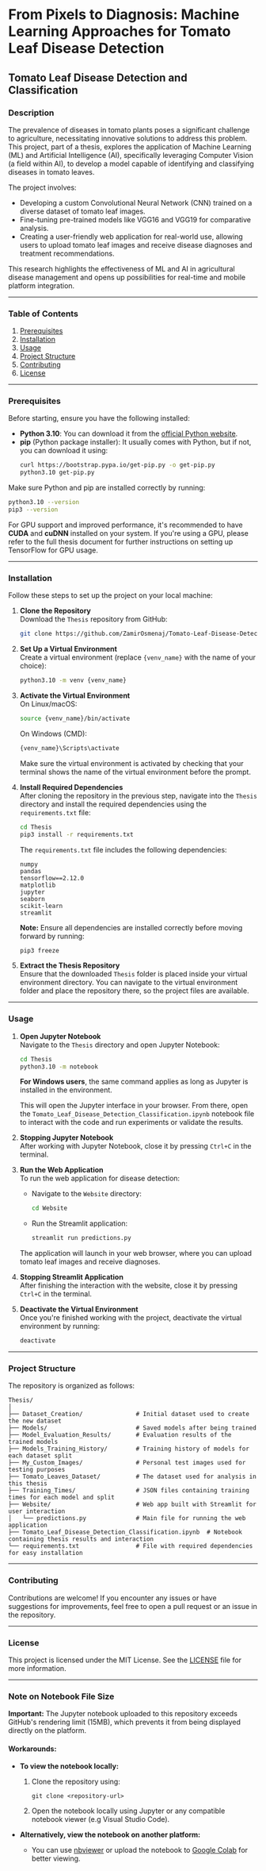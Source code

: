 # From Pixels to Diagnosis: Machine Learning Approaches for Tomato Leaf Disease Detection

## Tomato Leaf Disease Detection and Classification

### Description

The prevalence of diseases in tomato plants poses a significant challenge to agriculture, necessitating innovative solutions to address this problem. This project, part of a thesis, explores the application of Machine Learning (ML) and Artificial Intelligence (AI), specifically leveraging Computer Vision (a field within AI), to develop a model capable of identifying and classifying diseases in tomato leaves. 

The project involves:

- Developing a custom Convolutional Neural Network (CNN) trained on a diverse dataset of tomato leaf images.
- Fine-tuning pre-trained models like VGG16 and VGG19 for comparative analysis.
- Creating a user-friendly web application for real-world use, allowing users to upload tomato leaf images and receive disease diagnoses and treatment recommendations.

This research highlights the effectiveness of ML and AI in agricultural disease management and opens up possibilities for real-time and mobile platform integration.

---

### Table of Contents
1. [Prerequisites](#prerequisites)
1. [Installation](#installation)
1. [Usage](#usage)
1. [Project Structure](#project-structure)
1. [Contributing](#contributing)
1. [License](#license)

---

### Prerequisites

Before starting, ensure you have the following installed:

- **Python 3.10**: You can download it from the [official Python website](https://www.python.org/downloads/).
- **pip** (Python package installer): It usually comes with Python, but if not, you can download it using:
  ```bash
  curl https://bootstrap.pypa.io/get-pip.py -o get-pip.py
  python3.10 get-pip.py
  ```

Make sure Python and pip are installed correctly by running:

```bash
python3.10 --version
pip3 --version
```

For GPU support and improved performance, it's recommended to have **CUDA** and **cuDNN** installed on your system. If you're using a GPU, please refer to the full thesis document for further instructions on setting up TensorFlow for GPU usage.

---

### Installation

Follow these steps to set up the project on your local machine:

1. **Clone the Repository**  
   Download the `Thesis` repository from GitHub:
   ```bash
   git clone https://github.com/ZamirOsmenaj/Tomato-Leaf-Disease-Detection-and-Classification
   ```

1. **Set Up a Virtual Environment**  
   Create a virtual environment (replace `{venv_name}` with the name of your choice):
   ```bash
   python3.10 -m venv {venv_name}
   ```

1. **Activate the Virtual Environment**  
   On Linux/macOS:
   ```bash
   source {venv_name}/bin/activate
   ```
   On Windows (CMD):
   ```bash
   {venv_name}\Scripts\activate
   ```

   Make sure the virtual environment is activated by checking that your terminal shows the name of the virtual environment before the prompt.

1. **Install Required Dependencies**  
   After cloning the repository in the previous step, navigate into the `Thesis` directory and install the required dependencies using the `requirements.txt` file:
   
   ```bash
   cd Thesis
   pip3 install -r requirements.txt
   ```

   The `requirements.txt` file includes the following dependencies:
   ```text
   numpy
   pandas
   tensorflow==2.12.0
   matplotlib
   jupyter
   seaborn
   scikit-learn
   streamlit
   ```

   **Note:** Ensure all dependencies are installed correctly before moving forward by running:
   ```bash
   pip3 freeze
   ```
   
1. **Extract the Thesis Repository**  
   Ensure that the downloaded `Thesis` folder is placed inside your virtual environment directory. You can navigate to the virtual environment folder and place the repository there, so the project files are available.

---

### Usage

1. **Open Jupyter Notebook**  
   Navigate to the `Thesis` directory and open Jupyter Notebook:
   ```bash
   cd Thesis
   python3.10 -m notebook
   ```
   **For Windows users**, the same command applies as long as Jupyter is installed in the environment.

   This will open the Jupyter interface in your browser. From there, open the `Tomato_Leaf_Disease_Detection_Classification.ipynb` notebook file to interact with the code and run experiments or validate the results.

1. **Stopping Jupyter Notebook**  
   After working with Jupyter Notebook, close it by pressing `Ctrl+C` in the terminal.
   
1. **Run the Web Application**  
   To run the web application for disease detection:
   - Navigate to the `Website` directory:
     ```bash
     cd Website
     ```
   - Run the Streamlit application:
     ```bash
     streamlit run predictions.py
     ```

   The application will launch in your web browser, where you can upload tomato leaf images and receive diagnoses.

1. **Stopping Streamlit Application**  
   After finishing the interaction with the website, close it by pressing `Ctrl+C` in the terminal.

1. **Deactivate the Virtual Environment**  
   Once you're finished working with the project, deactivate the virtual environment by running:
   ```bash
   deactivate
   ```

---

### Project Structure

The repository is organized as follows:
```
Thesis/
│
├── Dataset_Creation/               # Initial dataset used to create the new dataset
├── Models/                         # Saved models after being trained
├── Model_Evaluation_Results/       # Evaluation results of the trained models
├── Models_Training_History/        # Training history of models for each dataset split
├── My_Custom_Images/               # Personal test images used for testing purposes
├── Tomato_Leaves_Dataset/          # The dataset used for analysis in this thesis
├── Training_Times/                 # JSON files containing training times for each model and split
├── Website/                        # Web app built with Streamlit for user interaction
│   └── predictions.py              # Main file for running the web application
├── Tomato_Leaf_Disease_Detection_Classification.ipynb  # Notebook containing thesis results and interaction
└── requirements.txt                # File with required dependencies for easy installation
```

---

### Contributing

Contributions are welcome! If you encounter any issues or have suggestions for improvements, feel free to open a pull request or an issue in the repository.

---

### License

This project is licensed under the MIT License. See the [LICENSE](LICENSE) file for more information.

---

### Note on Notebook File Size

**Important:** The Jupyter notebook uploaded to this repository exceeds GitHub's rendering limit (15MB), which prevents it from being displayed directly on the platform.

#### Workarounds:
- **To view the notebook locally:**
  1. Clone the repository using:
     ```
     git clone <repository-url>
     ```
  1. Open the notebook locally using Jupyter or any compatible notebook viewer (e.g Visual Studio Code).
  
- **Alternatively, view the notebook on another platform:**
  - You can use [nbviewer](https://nbviewer.jupyter.org/) or upload the notebook to [Google Colab](https://colab.research.google.com/) for better viewing.
